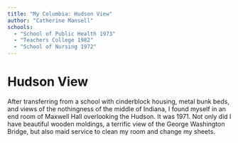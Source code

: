 ```yaml
---
title: "My Columbia: Hudson View"
author: "Catherine Mansell"
schools:
  - "School of Public Health 1973"
  - "Teachers College 1982"
  - "School of Nursing 1972"
---
```


# Hudson View

After transferring from a school with cinderblock housing, metal bunk beds, and views of the nothingness of the middle of Indiana, I found myself in an end room of Maxwell Hall overlooking the Hudson. It was 1971. Not only did I have beautiful wooden moldings, a terrific view of the George Washington Bridge, but also maid service to clean my room and change my sheets.
